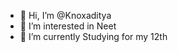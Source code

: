 - 👋 Hi, I’m @Knoxaditya
- 👀 I’m interested in Neet 
- 🌱 I’m currently Studying for my 12th 

<!---
Knoxaditya/Knoxaditya is a ✨ special ✨ repository because its `README.md` (this file) appears on your GitHub profile.
You can click the Preview link to take a look at your changes.
--->
